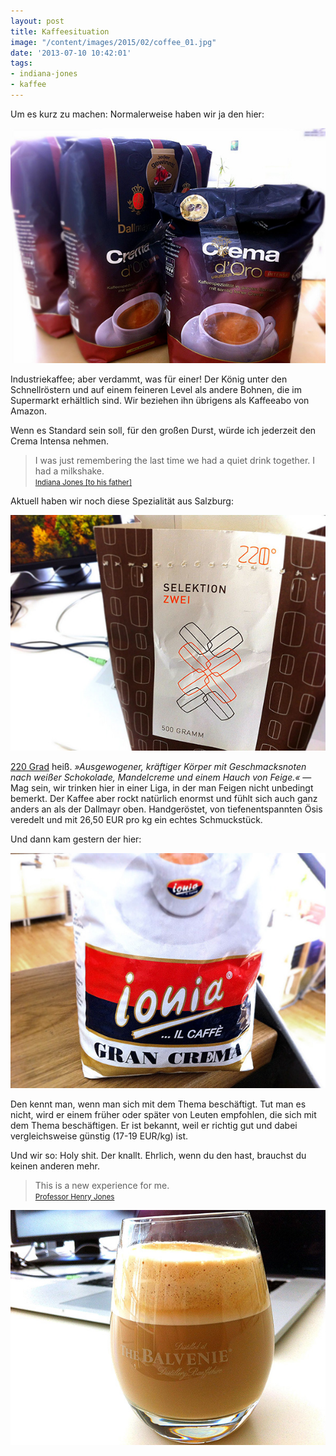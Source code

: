```yaml
---
layout: post
title: Kaffeesituation
image: "/content/images/2015/02/coffee_01.jpg"
date: '2013-07-10 10:42:01'
tags:
- indiana-jones
- kaffee
---
```


Um es kurz zu machen: Normalerweise haben wir ja den hier:

![Dallmayr Crema Intensa](/content/images/2015/02/coffee_02.jpg)

Industriekaffee; aber verdammt, was für einer! Der König unter den Schnellröstern und auf einem feineren Level als andere Bohnen, die im Supermarkt erhältlich sind. Wir beziehen ihn übrigens als Kaffeeabo von Amazon.

Wenn es Standard sein soll, für den großen Durst, würde ich jederzeit den Crema Intensa nehmen.

> I was just remembering the last time we had a quiet drink together. I had a milkshake.  
> <small>[Indiana Jones [to his father]](http://www.imdb.com/title/tt0097576/)</small>

Aktuell haben wir noch diese Spezialität aus Salzburg:

![220 GRAD, Selektion Zwei](/content/images/2015/02/coffee_03.jpg)

[220 Grad](http://www.220grad.com/index.php/at/Cafe) heiß. *»Ausgewogener, kräftiger Körper mit Geschmacksnoten nach weißer Schokolade, Mandelcreme und einem Hauch von Feige.«* — Mag sein, wir trinken hier in einer Liga, in der man Feigen nicht unbedingt bemerkt. Der Kaffee aber rockt natürlich enormst und fühlt sich auch ganz anders an als der Dallmayr oben. Handgeröstet, von tiefenentspannten Ösis veredelt und mit 26,50 EUR pro kg ein echtes Schmuckstück.

Und dann kam gestern der hier:

![Ionia Gran Crema](/content/images/2015/02/coffee_04.jpg)

Den kennt man, wenn man sich mit dem Thema beschäftigt. Tut man es nicht, wird er einem früher oder später von Leuten empfohlen, die sich mit dem Thema beschäftigen. Er ist bekannt, weil er richtig gut und dabei vergleichsweise günstig (17-19 EUR/kg) ist.

Und wir so: Holy shit. Der knallt. Ehrlich, wenn du den hast, brauchst du keinen anderen mehr.

> This is a new experience for me.  
> <small>[Professor Henry Jones](http://www.imdb.com/title/tt0097576/)</small>

![Whiskyglas](/content/images/2015/02/coffee_01.jpg)


